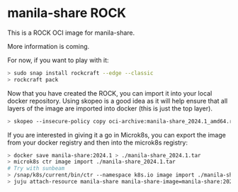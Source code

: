 # manila-share ROCK

This is a ROCK OCI image for manila-share.

More information is coming.

For now, if you want to play with it:

```bash
> sudo snap install rockcraft --edge --classic
> rockcraft pack
```

Now that you have created the ROCK, you can import it into
your local docker repository. Using skopeo is a good idea as
it will help ensure that all layers of the image are imported
into docker (this is just the top layer).

```bash
> skopeo --insecure-policy copy oci-archive:manila-share_2024.1_amd64.rock docker-daemon:manila-share:2024.1
```

If you are interested in giving it a go in Microk8s, you can
export the image from your docker registry and then into the
microk8s registry:

```bash
> docker save manila-share:2024.1 > ./manila-share_2024.1.tar
> microk8s ctr image import ./manila-share_2024.1.tar
# Try with sunbeam
> /snap/k8s/current/bin/ctr --namespace k8s.io image import ./manila-share_2024.1.tar
> juju attach-resource manila-share manila-share-image=manila-share:2024.1
```

